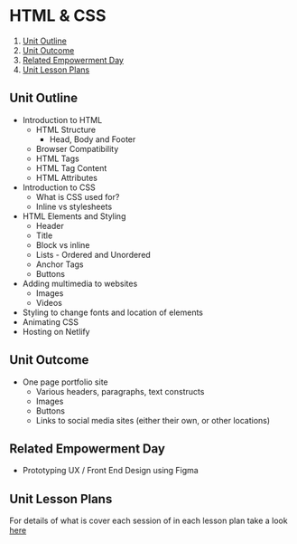 # HTML & CSS

1. [Unit Outline](#unit-outline)
1. [Unit Outcome](#unit-outcome)
1. [Related Empowerment Day](#related-empowerment-day)
1. [Unit Lesson Plans](#unit-lesson-plans)

## Unit Outline

* Introduction to HTML
  * HTML Structure
    * Head, Body and Footer
  * Browser Compatibility
  * HTML Tags
  * HTML Tag Content
  * HTML Attributes
* Introduction to CSS
  * What is CSS used for?
  * Inline vs stylesheets
* HTML Elements and Styling
  * Header
  * Title
  * Block vs inline
  * Lists - Ordered and Unordered
  * Anchor Tags
  * Buttons
* Adding multimedia to websites
  * Images
  * Videos
* Styling to change fonts and location of elements
* Animating CSS
* Hosting on Netlify

## Unit Outcome

* One page portfolio site
  * Various headers, paragraphs, text constructs
  * Images
  * Buttons
  * Links to social media sites (either their own, or other locations)

## Related Empowerment Day

* Prototyping UX / Front End Design using Figma

## Unit Lesson Plans

For details of what is cover each session of in each lesson plan take a look [here](lessonplan)
